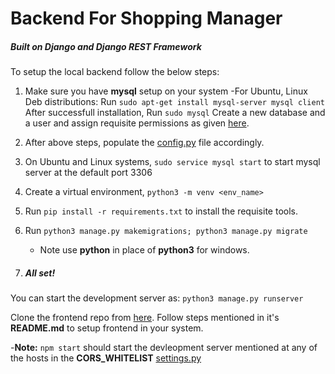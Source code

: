 # Backend For Shopping Manager
##### Built on Django and Django REST Framework

To setup the local backend follow the below steps:

1) Make sure you have **mysql** setup on your system
    -For Ubuntu, Linux Deb distributions:
        Run ```sudo apt-get install mysql-server mysql client```
        After successfull installation, 
        Run ```sudo mysql```
        Create a new database and a user and assign requisite permissions as given [here](https://www.digitalocean.com/community/tutorials/how-to-create-a-new-user-and-grant-permissions-in-mysql).
2) After above steps, populate the [config.py](https://github.com/ParitoshKabra/OOAD_Project/blob/main/ooad_proj/config.py) file accordingly.

3) On Ubuntu and Linux systems, ```sudo service mysql start``` to start mysql server at the default port 3306
4) Create a virtual environment, ```python3 -m venv <env_name>```
5) Run ```pip install -r requirements.txt``` to install the requisite tools.
6) Run ```python3 manage.py makemigrations; python3 manage.py migrate```
    - Note use **python** in place of **python3** for windows.
7) ##### All set! 
You can start the development server as: ```python3 manage.py runserver```

Clone the frontend repo from [here](https://github.com/IshuGupta02/ShoppingManager-Frontend). Follow steps mentioned in it's **README.md** to setup frontend in your system.

-**Note:** ```npm start``` should start the devleopment server mentioned at any of the hosts in the **CORS_WHITELIST** [settings.py](https://github.com/ParitoshKabra/OOAD_Project/blob/main/ooad_proj/settings.py)  
